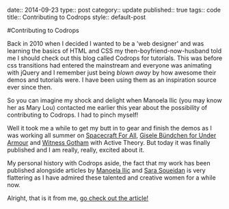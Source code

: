 date:: 2014-09-23
type:: post
category:: update
published:: true
tags:: code
title:: Contributing to Codrops
style:: default-post

#Contributing to Codrops

Back in 2010 when I decided I wanted to be a 'web designer' and was learning the basics of HTML and CSS my then-boyfriend-now-husband told me I should check out this blog called Codrops for tutorials. This was before css transitions had entered the mainstream and everyone was animating with jQuery and I remember just being *blown away* by how awesome their demos and tutorials were. I have been using them as an inspiration source ever since then. 

So you can imagine my shock and delight when Manoela Ilic (you may know her as Mary Lou) contacted me earlier this year about the possibility of contributing to Codrops. I had to pinch myself!

Well it took me a while to get my butt in to gear and finish the demos as I was working all summer on [Spacecraft For All](http://spacecraftforall.com), [Gisele Bündchen for Under Armour](http://gisele.underarmour.com) and [Witness Gotham](http://witnessgotham.com) with Active Theory. But today it was finally published and I am really, really, excited about it.

My personal history with Codrops aside, the fact that my work has been published alongside articles by [Manoela Ilic](http://tympanus.net/codrops/author/crnacura/) and [Sara Soueidan](http://tympanus.net/codrops/author/sarasoueidan/) is very flattering as I have admired these talented and creative women for a while now.

Alright, that is it from me, [go check out the article!](http://tympanus.net/codrops/2014/09/23/animated-background-headers/)